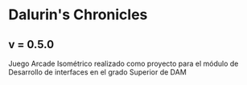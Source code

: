 # Dalurin's Chronicles
## v = 0.5.0
Juego Arcade Isométrico realizado como proyecto para el módulo de Desarrollo de interfaces en el grado Superior de DAM
